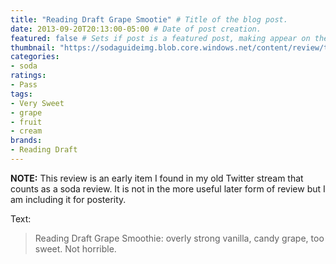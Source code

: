```yaml
---
title: "Reading Draft Grape Smootie" # Title of the blog post.
date: 2013-09-20T20:13:00-05:00 # Date of post creation.
featured: false # Sets if post is a featured post, making appear on the home page side bar.
thumbnail: "https://sodaguideimg.blob.core.windows.net/content/review/thumbs/reading-draft-grape-smootie.jpg" # Sets thumbnail image appearing inside card on homepage.
categories:
- soda
ratings:
- Pass
tags:
- Very Sweet
- grape
- fruit
- cream
brands:
- Reading Draft
---
```


**NOTE:** This review is an early item I found in my old Twitter stream that counts as a soda review. It is not in the more useful later form of review but I am including it for posterity.

<!-- \{\{< tweet 381224642209677312 >\}\} -->

Text:
> Reading Draft Grape Smoothie: overly strong vanilla, candy grape, too sweet. Not horrible.